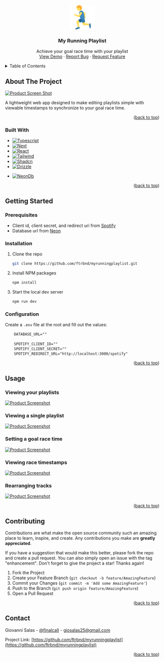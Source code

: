<!-- Improved compatibility of back to top link: See: https://github.com/othneildrew/Best-README-Template/pull/73 -->

<a name="readme-top"></a>

<!--
*** Thanks for checking out the Best-README-Template. If you have a suggestion
*** that would make this better, please fork the repo and create a pull request
*** or simply open an issue with the tag "enhancement".
*** Don't forget to give the project a star!
*** Thanks again! Now go create something AMAZING! :D
-->

<!-- PROJECT LOGO -->
<br />
<div align="center">
  <a href="https://github.com/ftrbnd/myrunningplaylist">
    <img src="public/favicon.png" alt="Logo" width="80" height="80">
  </a>

<h3 align="center">My Running Playlist</h3>

  <p align="center">
    Achieve your goal race time with your playlist
    <br />
    <a href="https://myrunningplaylist.com">View Demo</a>
    ·
    <a href="https://github.com/ftrbnd/myrunningplaylist/issues">Report Bug</a>
    ·
    <a href="https://github.com/ftrbnd/myrunningplaylist/issues">Request Feature</a>
  </p>
</div>

<!-- TABLE OF CONTENTS -->
<details>
  <summary>Table of Contents</summary>
  <ol>
    <li>
      <a href="#about-the-project">About The Project</a>
      <ul>
        <li><a href="#built-with">Built With</a></li>
      </ul>
    </li>
    <li>
      <a href="#getting-started">Getting Started</a>
      <ul>
        <li><a href="#prerequisites">Prerequisites</a></li>
        <li><a href="#installation">Installation</a></li>
        <li><a href="#configuration">Configuration</a></li>
      </ul>
    </li>
    <li><a href="#usage">Usage</a></li>
    <li><a href="#contributing">Contributing</a></li>
    <li><a href="#contact">Contact</a></li>
  </ol>
</details>

<!-- ABOUT THE PROJECT -->

## About The Project

[![Product Screen Shot][product-screenshot-1]][project-url]

A lightweight web app designed to make editing playlists simple with viewable timestamps to synchronize to your goal race time.

<p align="right">(<a href="#readme-top">back to top</a>)</p>

### Built With

- [![Typescript][Typescript]][Typescript-url]
- [![Next][Next.js]][Next-url]
- [![React][React.js]][React-url]
- [![Tailwind][TailwindCss]][Tailwind-url]
- [![Shadcn][Shadcn]][Shadcn-url]
- [![Drizzle][Drizzle]][Drizzle-url]

* [![NeonDb][NeonDb]][NeonDb-url]

<p align="right">(<a href="#readme-top">back to top</a>)</p>

<!-- GETTING STARTED -->

## Getting Started

### Prerequisites

- Client id, client secret, and redirect uri from [Spotify](https://developer.spotify.com/documentation/web-api)
- Database url from [Neon][Neondb-url]

### Installation

1. Clone the repo
   ```sh
   git clone https://github.com/ftrbnd/myrunningplaylist.git
   ```
2. Install NPM packages
   ```sh
   npm install
   ```
3. Start the local dev server
   ```sh
   npm run dev
   ```

### Configuration

Create a `.env` file at the root and fill out the values:

```env
    DATABASE_URL=""

    SPOTIFY_CLIENT_ID=""
    SPOTIFY_CLIENT_SECRET=""
    SPOTIFY_REDIRECT_URL="http://localhost:3000/spotify"
```

<p align="right">(<a href="#readme-top">back to top</a>)</p>

<!-- USAGE EXAMPLES -->

## Usage

### Viewing your playlists

[![Product Screenshot][product-screenshot-1]][project-url]

### Viewing a single playlist

[![Product Screenshot][product-screenshot-2]][project-url]

### Setting a goal race time

[![Product Screenshot][product-screenshot-3]][project-url]

### Viewing race timestamps

[![Product Screenshot][product-screenshot-4]][project-url]

### Rearranging tracks

[![Product Screenshot][product-screenshot-5]][project-url]

<p align="right">(<a href="#readme-top">back to top</a>)</p>

<!-- CONTRIBUTING -->

## Contributing

Contributions are what make the open source community such an amazing place to learn, inspire, and create. Any contributions you make are **greatly appreciated**.

If you have a suggestion that would make this better, please fork the repo and create a pull request. You can also simply open an issue with the tag "enhancement".
Don't forget to give the project a star! Thanks again!

1. Fork the Project
2. Create your Feature Branch (`git checkout -b feature/AmazingFeature`)
3. Commit your Changes (`git commit -m 'Add some AmazingFeature'`)
4. Push to the Branch (`git push origin feature/AmazingFeature`)
5. Open a Pull Request

<p align="right">(<a href="#readme-top">back to top</a>)</p>

<!-- CONTACT -->

## Contact

Giovanni Salas - [@finalcalI](https://twitter.com/finalcali) - giosalas25@gmail.com

Project Link: [https://github.com/ftrbnd/myrunningplaylist](https://github.com/ftrbnd/myrunningplaylist)

<p align="right">(<a href="#readme-top">back to top</a>)</p>

<!-- MARKDOWN LINKS & IMAGES -->
<!-- https://www.markdownguide.org/basic-syntax/#reference-style-links -->

[contributors-shield]: https://img.shields.io/github/contributors/ftrbnd/myrunningplaylist.svg?style=for-the-badge
[contributors-url]: https://github.com/ftrbnd/myrunningplaylist/graphs/contributors
[forks-shield]: https://img.shields.io/github/forks/ftrbnd/myrunningplaylist.svg?style=for-the-badge
[forks-url]: https://github.com/ftrbnd/myrunningplaylist/network/members
[stars-shield]: https://img.shields.io/github/stars/ftrbnd/myrunningplaylist.svg?style=for-the-badge
[stars-url]: https://github.com/ftrbnd/myrunningplaylist/stargazers
[issues-shield]: https://img.shields.io/github/issues/ftrbnd/myrunningplaylist.svg?style=for-the-badge
[issues-url]: https://github.com/ftrbnd/myrunningplaylist/issues
[license-shield]: https://img.shields.io/github/license/ftrbnd/myrunningplaylist.svg?style=for-the-badge
[license-url]: https://github.com/ftrbnd/myrunningplaylist/blob/master/LICENSE.txt
[project-url]: https://myrunningplaylist.com
[product-screenshot-1]: https://i.imgur.com/NA9qaPn.png
[product-screenshot-2]: https://i.imgur.com/w930esM.png
[product-screenshot-3]: https://i.imgur.com/hE9Jloj.png
[product-screenshot-4]: https://i.imgur.com/cPGl9LT.png
[product-screenshot-5]: https://i.imgur.com/6Z9YDs8.png
[Typescript]: https://img.shields.io/badge/typescript-3178C6?style=for-the-badge&logo=typescript&logoColor=white
[Typescript-url]: https://www.typescriptlang.org/
[Next.js]: https://img.shields.io/badge/next.js-000000?style=for-the-badge&logo=nextdotjs&logoColor=white
[Next-url]: https://nextjs.org/
[React.js]: https://img.shields.io/badge/React-20232A?style=for-the-badge&logo=react&logoColor=61DAFB
[React-url]: https://reactjs.org/
[TailwindCss]: https://img.shields.io/badge/tailwind-06B6D4?style=for-the-badge&logo=tailwindcss&logoColor=white
[Tailwind-url]: https://tailwindcss.com/
[Shadcn]: https://img.shields.io/badge/-shadcn/ui-000000?style=for-the-badge&logo=shadcnui&logoColor=fff
[Shadcn-url]: https://ui.shadcn.com/
[Drizzle]: https://img.shields.io/badge/drizzle-000000?style=for-the-badge&logo=drizzle&logoColor=C5F74F
[Drizzle-url]: https://orm.drizzle.team/
[NeonDb]: https://img.shields.io/badge/neon-00e599?style=for-the-badge
[NeonDb-url]: https://neon.tech/
